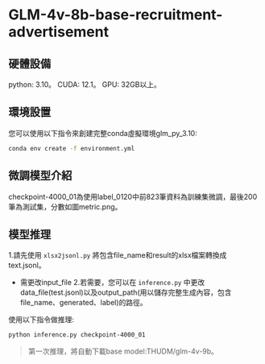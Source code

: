 # GLM-4v-8b-base-recruitment-advertisement

## 硬體設備
python: 3.10。
CUDA: 12.1。
GPU: 32GB以上。

## 環境設置
您可以使用以下指令來創建完整conda虛擬環境glm_py_3.10:
```bash
conda env create -f environment.yml
```

## 微調模型介紹
checkpoint-4000_01為使用label_0120中前823筆資料為訓練集微調，最後200筆為測試集，分數如圖metric.png。


## 模型推理
1.請先使用 `xlsx2jsonl.py` 將包含file_name和result的xlsx檔案轉換成text.jsonl。
+ 需更改input_file
2.若需要，您可以在 `inference.py` 中更改data_file(test.jsonl)以及output_path(用以儲存完整生成內容，包含file_name、generated、label)的路徑。

使用以下指令做推理:
```bash
python inference.py checkpoint-4000_01
```
> 第一次推理，將自動下載base model:THUDM/glm-4v-9b。